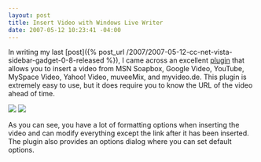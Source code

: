 ```yaml
---
layout: post
title: Insert Video with Windows Live Writer
date: 2007-05-12 10:23:41 -04:00
---
```


In writing my last [post]({% post_url /2007/2007-05-12-cc-net-vista-sidebar-gadget-0-8-released %}), I came across an excellent [plugin](http://gallery.live.com/liveItemDetail.aspx?li=65584500-3bd3-404b-818a-2cdec6304892) that allows you to insert a video from MSN Soapbox, Google Video, YouTube, MySpace Video, Yahoo! Video, muveeMix, and myvideo.de. This plugin is extremely easy to use, but it does require you to know the URL of the video ahead of time.

[![](http://gwb.blob.core.windows.net/sdorman/WindowsLiveWriter/InsertVideowithWindowsLiveWriter_9212/image%7B0%7D_thumb1.png)](http://gwb.blob.core.windows.net/sdorman/WindowsLiveWriter/InsertVideowithWindowsLiveWriter_9212/image%7B0%7D10.png) [![](http://gwb.blob.core.windows.net/sdorman/WindowsLiveWriter/InsertVideowithWindowsLiveWriter_9212/image%7B0%7D_thumb5.png)](http://gwb.blob.core.windows.net/sdorman/WindowsLiveWriter/InsertVideowithWindowsLiveWriter_9212/image%7B0%7D20.png) 

As you can see, you have a lot of formatting options when inserting the video and can modify everything except the link after it has been inserted. The plugin also provides an options dialog where you can set default options.
